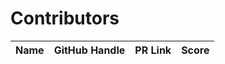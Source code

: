 # Contributors

| Name | GitHub Handle | PR Link | Score |
|------|---------------|---------|-------|